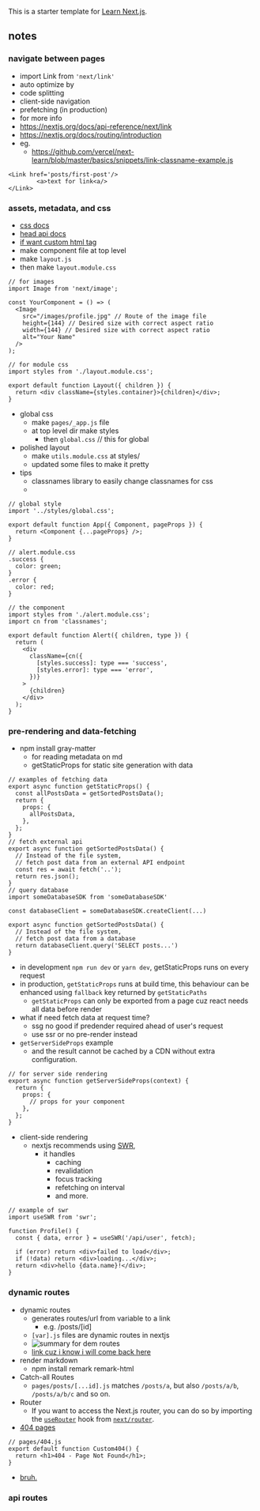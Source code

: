 This is a starter template for [Learn Next.js](https://nextjs.org/learn).

## notes
### navigate between pages
- import Link from `'next/link'`
- auto optimize by
- code splitting
- client-side navigation
- prefetching (in production)
- for more info
- https://nextjs.org/docs/api-reference/next/link
- https://nextjs.org/docs/routing/introduction
- eg.
    - https://github.com/vercel/next-learn/blob/master/basics/snippets/link-classname-example.js
```
<Link href='posts/first-post'/>
        <a>text for link<a/>
</Link>
```

### assets, metadata, and css
- [css docs](https://nextjs.org/docs/basic-features/built-in-css-support)
- [head api docs](https://nextjs.org/docs/api-reference/next/head)
- [if want custom html tag](https://nextjs.org/docs/advanced-features/custom-document)
- make component file at top level
- make `layout.js`
- then make `layout.module.css`
```
// for images
import Image from 'next/image';

const YourComponent = () => (
  <Image
    src="/images/profile.jpg" // Route of the image file
    height={144} // Desired size with correct aspect ratio
    width={144} // Desired size with correct aspect ratio
    alt="Your Name"
  />
);
```
```
// for module css
import styles from './layout.module.css';

export default function Layout({ children }) {
  return <div className={styles.container}>{children}</div>;
}
```
- global css
  - make `pages/_app.js` file
  - at top level dir make styles
    - then `global.css` // this for global
- polished layout
  - make `utils.module.css` at styles/
  - updated some files to make it pretty
- tips
  - classnames library to easily change classnames for css
  - 
```
// global style
import '../styles/global.css';

export default function App({ Component, pageProps }) {
  return <Component {...pageProps} />;
}
```
```
// alert.module.css
.success {
  color: green;
}
.error {
  color: red;
}

// the component
import styles from './alert.module.css';
import cn from 'classnames';

export default function Alert({ children, type }) {
  return (
    <div
      className={cn({
        [styles.success]: type === 'success',
        [styles.error]: type === 'error',
      })}
    >
      {children}
    </div>
  );
}
```

### pre-rendering and data-fetching
- npm install gray-matter
  - for reading metadata on md
  - getStaticProps for static site generation with data
```
// examples of fetching data
export async function getStaticProps() {
  const allPostsData = getSortedPostsData();
  return {
    props: {
      allPostsData,
    },
  };
}
// fetch external api
export async function getSortedPostsData() {
  // Instead of the file system,
  // fetch post data from an external API endpoint
  const res = await fetch('..');
  return res.json();
}
// query database
import someDatabaseSDK from 'someDatabaseSDK'

const databaseClient = someDatabaseSDK.createClient(...)

export async function getSortedPostsData() {
  // Instead of the file system,
  // fetch post data from a database
  return databaseClient.query('SELECT posts...')
}
```
- in development `npm run dev` or `yarn dev`, getStaticProps runs on every request
- in production, `getStaticProps` runs at build time, this behaviour can be enhanced using `fallback` key returned by `getStaticPaths`
  - `getStaticProps` can only be exported from a page cuz react needs all data before render
- what if need fetch data at request time?
  - ssg no good if predender required ahead of user's request
  - use ssr or no pre-render instead
- `getServerSideProps` example
  - and the result cannot be cached by a CDN without extra configuration.
```
// for server side rendering
export async function getServerSideProps(context) {
  return {
    props: {
      // props for your component
    },
  };
}
```
- client-side rendering
  - nextjs recommends using [SWR](https://swr.vercel.app/),
    - it handles
      - caching
      - revalidation
      - focus tracking
      - refetching on interval
      - and more.
```
// example of swr
import useSWR from 'swr';

function Profile() {
  const { data, error } = useSWR('/api/user', fetch);

  if (error) return <div>failed to load</div>;
  if (!data) return <div>loading...</div>;
  return <div>hello {data.name}!</div>;
}
```

### dynamic routes
- dynamic routes
  - generates routes/url from variable to a link
    - e.g. /posts/[id]
  - `[var].js` files are dynamic routes in nextjs 
  - ![summary for dem routes](https://nextjs.org/static/images/learn/dynamic-routes/how-to-dynamic-routes.png)
  - [link cuz i know i will come back here](https://nextjs.org/learn/basics/dynamic-routes/implement-getstaticprops)
- render markdown
  - npm install remark remark-html
- Catch-all Routes
  - `pages/posts/[...id].js` matches `/posts/a`, but also `/posts/a/b`, `/posts/a/b/c` and so on.
- Router
  - If you want to access the Next.js router, you can do so by importing the [`useRouter`](https://nextjs.org/docs/api-reference/next/router#userouter) hook from [`next/router`](https://nextjs.org/docs/api-reference/next/router).
- [404 pages](https://nextjs.org/docs/advanced-features/custom-error-page#404-page)
```
// pages/404.js
export default function Custom404() {
  return <h1>404 - Page Not Found</h1>;
}
```
- [bruh.](https://nextjs.org/learn/basics/dynamic-routes/dynamic-routes-details)

### api routes
